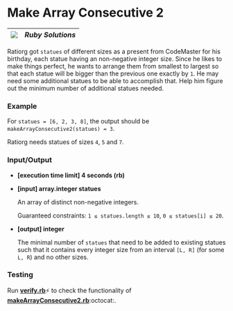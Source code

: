# Make Array Consecutive 2

| ![](https://app.codesignal.com/user-icons/languages/rb.svg) | ***Ruby Solutions*** |
|---|---|

Ratiorg got `statues` of different sizes as a present from CodeMaster for his birthday, each statue having an non-negative integer size. Since he likes to make things perfect, he wants to arrange them from smallest to largest so that each statue will be bigger than the previous one exactly by `1`. He may need some additional statues to be able to accomplish that. Help him figure out the minimum number of additional statues needed.

### Example

For `statues = [6, 2, 3, 8]`, the output should be
`makeArrayConsecutive2(statues) = 3`.

Ratiorg needs statues of sizes `4`, `5` and `7`.

### Input/Output

- **[execution time limit] 4 seconds (rb)**


- **[input] array.integer statues**

  An array of distinct non-negative integers.

  Guaranteed constraints:
`1 ≤ statues.length ≤ 10`,
`0 ≤ statues[i] ≤ 20`.


- **[output] integer**

  The minimal number of `statues` that need to be added to existing statues such that it contains every integer size from an interval `[L, R]` (for some `L, R`) and no other sizes.


### Testing
Run [**verify.rb**](./verify.rb):zap: to check the functionality of [**makeArrayConsecutive2.rb**](./makeArrayConsecutive2.rb):octocat:.